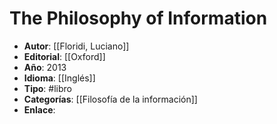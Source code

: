 # The Philosophy of Information

- **Autor**: [[Floridi, Luciano]]
- **Editorial**: [[Oxford]]
- **Año**: 2013
- **Idioma**: [[Inglés]]
- **Tipo**: #libro
- **Categorías**: [[Filosofía de la información]]
- **Enlace**:
